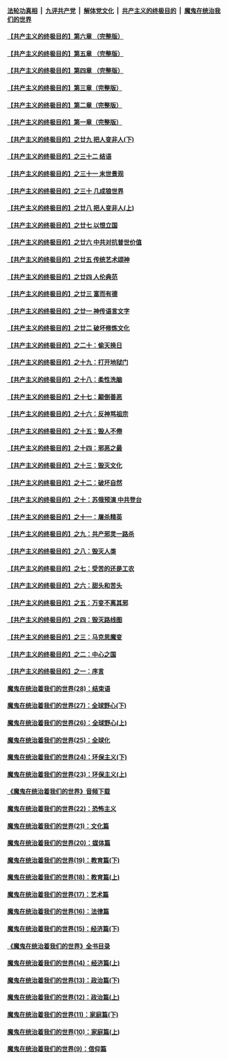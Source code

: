

####  [法轮功真相](../../../../basic/blob/master/README.md?t=05111931) &nbsp;|&nbsp; [九评共产党](../../../../9ping.md/blob/master/README.md?t=05111931) &nbsp;|&nbsp; [解体党文化](../../../../jtdwh.md/blob/master/README.md?t=05111931)  &nbsp;|&nbsp; [共产主义的终极目的](../../../../gczydzjmd.md/blob/master/README.md?t=05111931) &nbsp;|&nbsp; [魔鬼在统治我们的世界](../../../../mgztzwmdsj.md/blob/master/README.md?t=05111931) 

#### [【共产主义的终极目的】第六章 （完整版）](../pages/nsc422/n11428913.md?t=05111931) 

#### [【共产主义的终极目的】第五章 （完整版）](../pages/nsc422/n11428912.md?t=05111931) 

#### [【共产主义的终极目的】第四章 （完整版）](../pages/nsc422/n11428907.md?t=05111931) 

#### [【共产主义的终极目的】第三章（完整版）](../pages/nsc422/n11428848.md?t=05111931) 

#### [【共产主义的终极目的】第二章（完整版）](../pages/nsc422/n11428831.md?t=05111931) 

#### [【共产主义的终极目的】第一章（完整版）](../pages/nsc422/n11417651.md?t=05111931) 

#### [【共产主义的终极目的】之廿九 把人变非人(下)](../pages/nsc422/n11344140.md?t=05111931) 

#### [【共产主义的终极目的】之三十二 结语](../pages/nsc422/n11360535.md?t=05111931) 

#### [【共产主义的终极目的】之三十一 末世景观](../pages/nsc422/n11351129.md?t=05111931) 

#### [【共产主义的终极目的】之三十 几成狼世界](../pages/nsc422/n11348280.md?t=05111931) 

#### [【共产主义的终极目的】之廿八 把人变非人(上)](../pages/nsc422/n11340492.md?t=05111931) 

#### [【共产主义的终极目的】之廿七 以恨立国](../pages/nsc422/n11336944.md?t=05111931) 

#### [【共产主义的终极目的】之廿六 中共对抗普世价值](../pages/nsc422/n11324785.md?t=05111931) 

#### [【共产主义的终极目的】之廿五 传统艺术颂神](../pages/nsc422/n11296396.md?t=05111931) 

#### [【共产主义的终极目的】之廿四 人伦典范](../pages/nsc422/n11296397.md?t=05111931) 

#### [【共产主义的终极目的】之廿三 富而有德](../pages/nsc422/n11283598.md?t=05111931) 

#### [【共产主义的终极目的】之廿一 神传语言文字](../pages/nsc422/n11263265.md?t=05111931) 

#### [【共产主义的终极目的】之廿二 破坏修炼文化](../pages/nsc422/n11245728.md?t=05111931) 

#### [【共产主义的终极目的】之二十：偷天换日](../pages/nsc422/n11238846.md?t=05111931) 

#### [【共产主义的终极目的】之十九：打开地狱门](../pages/nsc422/n11206376.md?t=05111931) 

#### [【共产主义的终极目的】之十八：柔性洗脑](../pages/nsc422/n11199994.md?t=05111931) 

#### [【共产主义的终极目的】之十七：颠倒善恶](../pages/nsc422/n11179782.md?t=05111931) 

#### [【共产主义的终极目的】之十六：反神骂祖宗](../pages/nsc422/n11166798.md?t=05111931) 

#### [【共产主义的终极目的】之十五：毁人不倦](../pages/nsc422/n11166792.md?t=05111931) 

#### [【共产主义的终极目的】之十四：邪恶之最](../pages/nsc422/n11150249.md?t=05111931) 

#### [【共产主义的终极目的】之十三：毁灭文化](../pages/nsc422/n11135227.md?t=05111931) 

#### [【共产主义的终极目的】之十二：破坏自然](../pages/nsc422/n11135214.md?t=05111931) 

#### [【共产主义的终极目的】之十：苏俄预演 中共登台](../pages/nsc422/n11118424.md?t=05111931) 

#### [【共产主义的终极目的】之十一：屠杀精英](../pages/nsc422/n11118442.md?t=05111931) 

#### [【共产主义的终极目的】之九：共产邪灵一路杀](../pages/nsc422/n11114139.md?t=05111931) 

#### [【共产主义的终极目的】之八：毁灭人类](../pages/nsc422/n11108503.md?t=05111931) 

#### [【共产主义的终极目的】之七：受苦的还是工农](../pages/nsc422/n11101809.md?t=05111931) 

#### [【共产主义的终极目的】之六：甜头和苦头](../pages/nsc422/n11096971.md?t=05111931) 

#### [【共产主义的终极目的】之五：万变不离其邪](../pages/nsc422/n11091285.md?t=05111931) 

#### [【共产主义的终极目的】之四：毁灭路线图](../pages/nsc422/n11086284.md?t=05111931) 

#### [【共产主义的终极目的】之三：马克思魔变](../pages/nsc422/n11061941.md?t=05111931) 

#### [【共产主义的终极目的】之二：中心之国](../pages/nsc422/n11047728.md?t=05111931) 

#### [【共产主义的终极目的】之一：序言](../pages/nsc422/n11086077.md?t=05111931) 

#### [魔鬼在统治着我们的世界(28)：结束语](../pages/nsc422/n10936246.md?t=05111931) 

#### [魔鬼在统治着我们的世界(27)：全球野心(下)](../pages/nsc422/n10928319.md?t=05111931) 

#### [魔鬼在统治着我们的世界(26)：全球野心(上)](../pages/nsc422/n10900318.md?t=05111931) 

#### [魔鬼在统治着我们的世界(25)：全球化](../pages/nsc422/n10788205.md?t=05111931) 

#### [魔鬼在统治着我们的世界(24)：环保主义(下)](../pages/nsc422/n10695307.md?t=05111931) 

#### [魔鬼在统治着我们的世界(23)：环保主义(上)](../pages/nsc422/n10688613.md?t=05111931) 

#### [《魔鬼在统治着我们的世界》音频下载](../pages/nsc422/n10635553.md?t=05111931) 

#### [魔鬼在统治着我们的世界(22)：恐怖主义](../pages/nsc422/n10614727.md?t=05111931) 

#### [魔鬼在统治着我们的世界(21)：文化篇](../pages/nsc422/n10597706.md?t=05111931) 

#### [魔鬼在统治着我们的世界(20)：媒体篇](../pages/nsc422/n10586579.md?t=05111931) 

#### [魔鬼在统治着我们的世界(19)：教育篇(下)](../pages/nsc422/n10564808.md?t=05111931) 

#### [魔鬼在统治着我们的世界(18)：教育篇(上)](../pages/nsc422/n10526970.md?t=05111931) 

#### [魔鬼在统治着我们的世界(17)：艺术篇](../pages/nsc422/n10499093.md?t=05111931) 

#### [魔鬼在统治着我们的世界(16)：法律篇](../pages/nsc422/n10485969.md?t=05111931) 

#### [魔鬼在统治着我们的世界(15)：经济篇(下)](../pages/nsc422/n10469975.md?t=05111931) 

#### [《魔鬼在统治着我们的世界》全书目录](../pages/nsc422/n10464261.md?t=05111931) 

#### [魔鬼在统治着我们的世界(14)：经济篇(上)](../pages/nsc422/n10457370.md?t=05111931) 

#### [魔鬼在统治着我们的世界(13)：政治篇(下)](../pages/nsc422/n10448270.md?t=05111931) 

#### [魔鬼在统治着我们的世界(12)：政治篇(上)](../pages/nsc422/n10444576.md?t=05111931) 

#### [魔鬼在统治着我们的世界(11)：家庭篇(下)](../pages/nsc422/n10440961.md?t=05111931) 

#### [魔鬼在统治着我们的世界(10)：家庭篇(上)](../pages/nsc422/n10435448.md?t=05111931) 

#### [魔鬼在统治着我们的世界(9)：信仰篇](../pages/nsc422/n10432159.md?t=05111931) 

